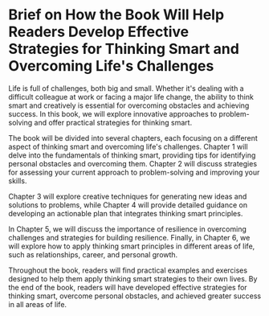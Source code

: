 Brief on How the Book Will Help Readers Develop Effective Strategies for Thinking Smart and Overcoming Life's Challenges
======================================================================================================================================

Life is full of challenges, both big and small. Whether it's dealing with a difficult colleague at work or facing a major life change, the ability to think smart and creatively is essential for overcoming obstacles and achieving success. In this book, we will explore innovative approaches to problem-solving and offer practical strategies for thinking smart.

The book will be divided into several chapters, each focusing on a different aspect of thinking smart and overcoming life's challenges. Chapter 1 will delve into the fundamentals of thinking smart, providing tips for identifying personal obstacles and overcoming them. Chapter 2 will discuss strategies for assessing your current approach to problem-solving and improving your skills.

Chapter 3 will explore creative techniques for generating new ideas and solutions to problems, while Chapter 4 will provide detailed guidance on developing an actionable plan that integrates thinking smart principles.

In Chapter 5, we will discuss the importance of resilience in overcoming challenges and strategies for building resilience. Finally, in Chapter 6, we will explore how to apply thinking smart principles in different areas of life, such as relationships, career, and personal growth.

Throughout the book, readers will find practical examples and exercises designed to help them apply thinking smart strategies to their own lives. By the end of the book, readers will have developed effective strategies for thinking smart, overcome personal obstacles, and achieved greater success in all areas of life.
